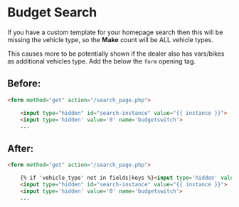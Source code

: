 <!-- Space: ~213834277 -->
<!-- Parent: Web Documentation -->
<!-- Parent: Web Features -->
<!-- Title: Budget Search -->
<!-- Layout: (plain) -->

# Budget Search

If you have a custom template for your homepage search then this will be missing the vehicle type, so the **Make** count will be ALL vehicle types.

This causes more to be potentially shown if the dealer also has vars/bikes as additional vehicles type. Add the below the `form` opening tag.

## Before:
```html
<form method="get" action="/search_page.php">

    <input type="hidden" id="search-instance" value="{{ instance }}">
    <input type='hidden' value='0' name='budgetswitch'>
    ...
```

## After:
```html
<form method="get" action="/search_page.php">

    {% if 'vehicle_type' not in fields|keys %}<input type='hidden' value='{{ vehicle_type }}' name='vehicle_type'>{% endif %}
    <input type="hidden" id="search-instance" value="{{ instance }}">
    <input type='hidden' value='0' name='budgetswitch'>
    ...
```

